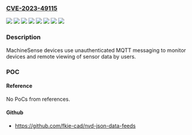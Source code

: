 ### [CVE-2023-49115](https://cve.mitre.org/cgi-bin/cvename.cgi?name=CVE-2023-49115)
![](https://img.shields.io/static/v1?label=Product&message=FeverWarn&color=blue)
![](https://img.shields.io/static/v1?label=Version&message=DataHub%20RaspberryPi%20&color=brightgreen)
![](https://img.shields.io/static/v1?label=Version&message=ESP32%20&color=brightgreen)
![](https://img.shields.io/static/v1?label=Version&message=RaspberryPi%20&color=brightgreen)
![](https://img.shields.io/static/v1?label=Version&message=datahub_raspberrypi%20&color=brightgreen)
![](https://img.shields.io/static/v1?label=Version&message=esp32%20&color=brightgreen)
![](https://img.shields.io/static/v1?label=Version&message=raspberrypi%20&color=brightgreen)
![](https://img.shields.io/static/v1?label=Vulnerability&message=CWE-306%20Missing%20Authentication%20for%20Critical%20Function&color=brightgreen)

### Description

MachineSense devices use unauthenticated MQTT messaging to monitor devices and remote viewing of sensor data by users.

### POC

#### Reference
No PoCs from references.

#### Github
- https://github.com/fkie-cad/nvd-json-data-feeds

